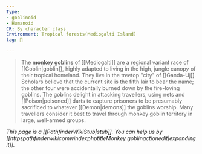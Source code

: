 ```yaml
---
Type:
- goblinoid
- Humanoid
CR: By character class
Environment: Tropical forests(Mediogalti Island)
tag: 👹

---
```


> The **monkey goblins** of [[Mediogalti]] are a regional variant race of [[Goblin|goblin]], highly adapted to living in the high, jungle canopy of their tropical homeland. They live in the treetop "city" of [[Ganda-Uj]]. Scholars believe that the current site is the fifth lair to bear the name; the other four were accidentally burned down by the fire-loving goblins.
> The goblins delight in attacking travellers, using nets and [[Poison|poisoned]] darts to capture prisoners to be presumably sacrificed to whatever [[Demon|demons]] the goblins worship. Many travellers consider it best to travel through monkey goblin territory in large, well-armed groups.



*This page is a [[PathfinderWikiStub|stub]]. You can help us by [[httpspathfinderwikicomwindexphptitleMonkey goblinactionedit|expanding it]].*








